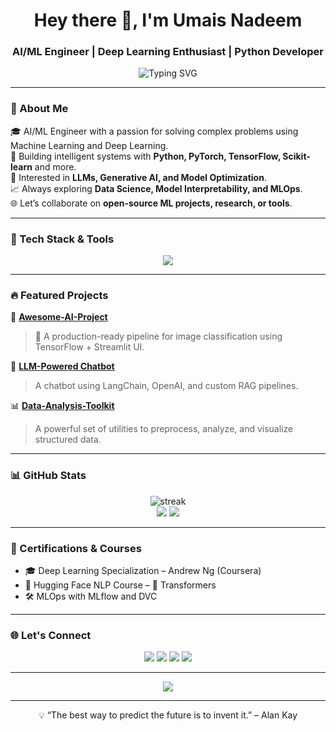 <!-- Header -->
<h1 align="center">Hey there 👋, I'm Umais Nadeem </h1>
<h3 align="center">AI/ML Engineer | Deep Learning Enthusiast | Python Developer</h3>

<!-- Typing effect -->
<p align="center">
  <img src="https://readme-typing-svg.demolab.com?font=Fira+Code&duration=3000&pause=1000&color=00FEEF&center=true&vCenter=true&width=435&lines=AI+%7C+ML+%7C+Deep+Learning;Python+Developer;Data+Science+%7C+Researcher;Transformers+%7C+LLMs+%7C+MLOps;Open+Source+Contributor" alt="Typing SVG" />
</p>

---

### 🚀 About Me

🎓 AI/ML Engineer with a passion for solving complex problems using Machine Learning and Deep Learning.  
🧠 Building intelligent systems with **Python, PyTorch, TensorFlow, Scikit-learn** and more.  
🔬 Interested in **LLMs, Generative AI, and Model Optimization**.  
📈 Always exploring **Data Science, Model Interpretability, and MLOps**.  
🌐 Let’s collaborate on **open-source ML projects, research, or tools**.

---

### 🧠 Tech Stack & Tools

<p align="center">
  <img src="https://skillicons.dev/icons?i=python,tensorflow,pytorch,sklearn,numpy,pandas,jupyter,docker,git,vscode,linux,fastapi" />
</p>

---

### 🔥 Featured Projects

🚀 [**Awesome-AI-Project**](https://github.com/yourusername/awesome-ai-project)  
> 🤖 A production-ready pipeline for image classification using TensorFlow + Streamlit UI.

🧠 [**LLM-Powered Chatbot**](https://github.com/yourusername/llm-chatbot)  
> A chatbot using LangChain, OpenAI, and custom RAG pipelines.

📊 [**Data-Analysis-Toolkit**](https://github.com/yourusername/data-analysis-toolkit)  
> A powerful set of utilities to preprocess, analyze, and visualize structured data.

---

### 📊 GitHub Stats

<p align="center">
  <img src="https://github-readme-streak-stats.herokuapp.com?user=umaismu&theme=tokyonight" alt="streak" />
  <br />
  <img src="https://github-readme-stats.vercel.app/api?username=umaismu&show_icons=true&theme=radical" />
  <img src="https://github-readme-stats.vercel.app/api/top-langs/?username=umaismu&layout=compact&theme=radical" />
</p>

---

### 🧠 Certifications & Courses

- 🎓 Deep Learning Specialization – Andrew Ng (Coursera)
- 🧪 Hugging Face NLP Course – 🤗 Transformers
- 🛠️ MLOps with MLflow and DVC

---

### 🌐 Let's Connect

<p align="center">
  <a href="mailto:umaisnadeem55@gmail.com"><img src="https://img.shields.io/badge/Email-D14836?style=for-the-badge&logo=gmail&logoColor=white"/></a>
  <a href="https://linkedin.com/in/yourlinkedin"><img src="https://img.shields.io/badge/LinkedIn-blue?style=for-the-badge&logo=linkedin&logoColor=white"/></a>
  <a href="https://twitter.com/yourhandle"><img src="https://img.shields.io/badge/Twitter-1DA1F2?style=for-the-badge&logo=twitter&logoColor=white"/></a>
  <a href="https://yourwebsite.com"><img src="https://img.shields.io/badge/Portfolio-000?style=for-the-badge&logo=vercel&logoColor=white"/></a>
</p>

---

<p align="center">
  <img src="https://github-profile-trophy.vercel.app/?username=umaismu&theme=algolia&row=1&column=7" />
</p>

---

<!-- Footer -->
<p align="center">💡 “The best way to predict the future is to invent it.” – Alan Kay</p>
